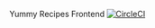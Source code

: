 Yummy Recipes Frontend
[![CircleCI](https://dl.circleci.com/status-badge/img/gh/cptroykeith/-yummy_recipes_frontend-/tree/main.svg?style=svg)](https://dl.circleci.com/status-badge/redirect/gh/cptroykeith/-yummy_recipes_frontend-/tree/main)